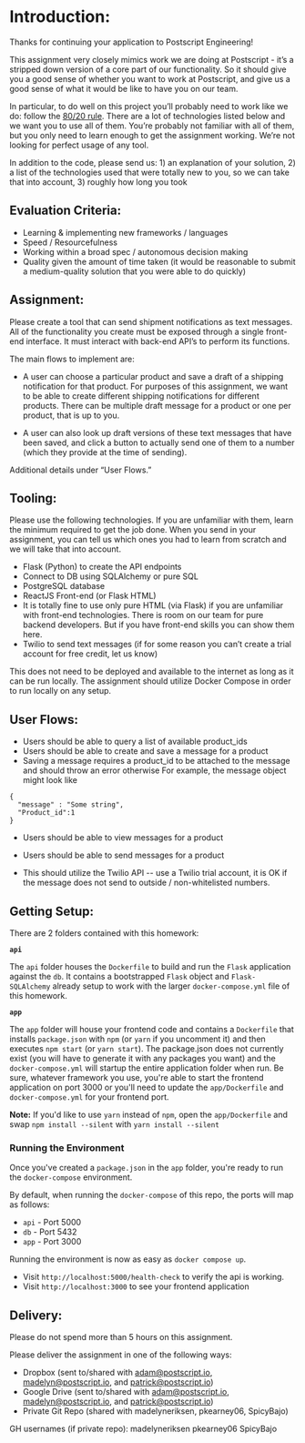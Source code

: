 # Introduction:

Thanks for continuing your application to Postscript Engineering!

This assignment very closely mimics work we are doing at Postscript - it’s a stripped down version of a core part of our functionality. So it should give you a good sense of whether you want to work at Postscript, and give us a good sense of what it would be like to have you on our team. 

In particular, to do well on this project you’ll probably need to work like we do: follow the [80/20 rule](https://en.wikipedia.org/wiki/Pareto_principle). There are a lot of technologies listed below and we want you to use all of them. You’re probably not familiar with all of them, but you only need to learn enough to get the assignment working. We’re not looking for perfect usage of any tool.

In addition to the code, please send us: 1) an explanation of your solution, 2) a list of the technologies used that were totally new to you, so we can take that into account, 3) roughly how long you took

## Evaluation Criteria:

- Learning & implementing new frameworks / languages 
- Speed / Resourcefulness 
- Working within a broad spec / autonomous decision making
- Quality given the amount of time taken (it would be reasonable to submit a medium-quality solution that you were able to do quickly)

## Assignment:

Please create a tool that can send shipment notifications as text messages. All of the functionality you create must be exposed through a single front-end interface. It must interact with back-end API’s to perform its functions.

The main flows to implement are: 

- A user can choose a particular product and save a draft of a shipping notification for that product. For purposes of this assignment, we want to be able to create different shipping notifications for different products. There can be multiple draft message for a product or one per product, that is up to you.

- A user can also look up draft versions of these text messages that have been saved, and click a button to actually send one of them to a number (which they provide at the time of sending).

Additional details under “User Flows.”

## Tooling:

Please use the following technologies. If you are unfamiliar with them, learn the minimum required to get the job done. When you send in your assignment, you can tell us which ones you had to learn from scratch and we will take that into account.

- Flask (Python) to create the API endpoints
- Connect to DB using SQLAlchemy or pure SQL
- PostgreSQL database
- ReactJS Front-end (or Flask HTML)
- It is totally fine to use only pure HTML (via Flask) if you are unfamiliar with front-end technologies. There is room on our team for pure backend developers. But if you have front-end skills you can show them here.
- Twilio to send text messages (if for some reason you can’t create a trial account for free credit, let us know)

This does not need to be deployed and available to the internet as long as it can be run locally. The assignment should utilize Docker Compose in order to run locally on any setup.

## User Flows:

- Users should be able to query a list of available product_ids 
- Users should be able to create and save a message for a product
- Saving a message requires a product_id to be attached to the message and should throw an error otherwise
For example, the message object might look like 
```
{ 
  "message" : "Some string",
  "Product_id":1
}
  ```
- Users should be able to view messages for a product
- Users should be able to send messages for a product

- This should utilize the Twilio API -- use a Twilio trial account, it is OK if the message does not send to outside / non-whitelisted numbers.

## Getting Setup:

There are 2 folders contained with this homework:

**`api`**

The `api` folder houses the `Dockerfile` to build and run the `Flask` application against the `db`. It contains a bootstrapped `Flask` object and `Flask-SQLAlchemy` already setup to work with the larger `docker-compose.yml` file of this homework.

**`app`**

The `app` folder will house your frontend code and contains a `Dockerfile` that installs `package.json` with `npm` (or `yarn` if you uncomment it) and then executes `npm start` (or `yarn start`). The package.json does not currently exist (you will have to generate it with any packages you want) and the `docker-compose.yml` will startup the entire application folder when run. Be sure, whatever framework you use, you're able to start the frontend application on port 3000 or you'll need to update the `app/Dockerfile` and `docker-compose.yml` for your frontend port.

__Note:__ If you'd like to use `yarn` instead of `npm`, open the `app/Dockerfile` and swap `npm install --silent` with `yarn install --silent`

### Running the Environment

Once you've created a `package.json` in the `app` folder, you're ready to run the `docker-compose` environment.

By default, when running the `docker-compose` of this repo, the ports will map as follows:

- `api` - Port 5000
- `db` - Port 5432
- `app` - Port 3000

Running the environment is now as easy as `docker compose up`.

- Visit `http://localhost:5000/health-check` to verify the api is working.
- Visit `http://localhost:3000` to see your frontend application

## Delivery:

Please do not spend more than 5 hours on this assignment.

Please deliver the assignment in one of the following ways:

- Dropbox (sent to/shared with adam@postscript.io, madelyn@postscript.io, and patrick@postscript.io) 
- Google Drive (sent to/shared with adam@postscript.io, madelyn@postscript.io, and patrick@postscript.io) 
- Private Git Repo (shared with madelyneriksen, pkearney06, SpicyBajo) 

GH usernames (if private repo):
madelyneriksen
pkearney06
SpicyBajo




 

